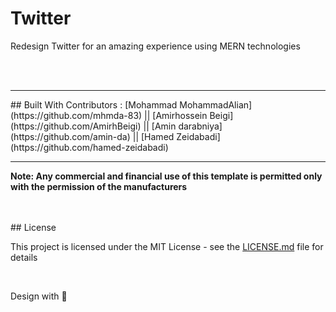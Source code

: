 # Twitter

Redesign Twitter for an amazing experience using MERN technologies

<br>
<br>
<hr>
## Built With
Contributors : <span>  </span>
[Mohammad MohammadAlian](https://github.com/mhmda-83) ||
[Amirhossein Beigi](https://github.com/AmirhBeigi) ||
[Amin darabniya](https://github.com/amin-da) ||
[Hamed Zeidabadi](https://github.com/hamed-zeidabadi)

<hr>

**Note: Any commercial and financial use of this template is permitted only with the permission of the manufacturers**

<br>
<br>
## License

This project is licensed under the MIT License - see the [LICENSE.md](LICENSE.md) file for details

<br>

Design with 🖤
